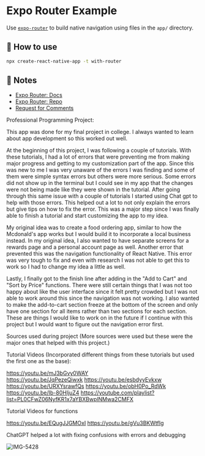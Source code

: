 # Expo Router Example

Use [`expo-router`](https://expo.github.io/router) to build native navigation using files in the `app/` directory.

## 🚀 How to use

```sh
npx create-react-native-app -t with-router
```

## 📝 Notes

- [Expo Router: Docs](https://expo.github.io/router)
- [Expo Router: Repo](https://github.com/expo/router)
- [Request for Comments](https://github.com/expo/router/discussions/1)


Professional Programming Project:

This app was done for my final project in college. I always wanted to learn about app development so this worked out well. 

At the beginning of this project, I was following a couple of tutorials. With these tutorials, I had a lot of errors that were preventing me from making major progress and getting to my customization part of the app. Since this was new to me I was very unaware of the errors I was finding and some of them were simple syntax errors but others were more serious. Some errors did not show up in the terminal but I could see in my app that the changes were not being made like they were shown in the tutorial. After going through this same issue with a couple of tutorials I started using Chat gpt to help with those errors. This helped out a lot to not only explain the errors but give tips on how to fix the error. This was a major step since I was finally able to finish a tutorial and start customizing the app to my idea.

My original idea was to create a food ordering app, similar to how the Mcdonald's app works but I would build it to incorporate a local business instead. In my original idea, I also wanted to have separate screens for a rewards page and a personal account page as well. Another error that prevented this was the navigation functionality of React Native. This error was very tough to fix and even with research I was not able to get this to work so I had to change my idea a little as well. 

Lastly, I finally got to the finish line after adding in the "Add to Cart" and "Sort by Price" functions. There were still certain things that I was not too happy about like the user interface since it felt pretty crowded but I was not able to work around this since the navigation was not working. I also wanted to make the add-to-cart section freeze at the bottom of the screen and only have one section for all items rather than two sections for each section. These are things I would like to work on in the future if I continue with this project but I would want to figure out the navigation error first. 

Sources used during project (More sources were used but these were the major ones that helped with this project.)

Tutorial Videos (Incorporated different things from these tutorials but used the first one as the base):

https://youtu.be/mJ3bGvy0WAY  
https://youtu.be/JqPezeQiwxk
https://youtu.be/esbdyyEvkxw 
https://youtu.be/URXYsrawfQs
https://youtu.be/obH0Po_RdWk
https://youtu.be/Ib-80HIjuZ4
https://youtube.com/playlist?list=PL0CFwZ06NyfKR1x7aYBXBwplNMwa2CMFX


Tutorial Videos for functions

https://youtu.be/EQugJJGMOxI
https://youtu.be/gVu3BKWtfIg


ChatGPT helped a lot with fixing confusions with errors and debugging

![IMG-5428](https://user-images.githubusercontent.com/77558582/235992260-9debcf2f-f81b-49f8-a23e-f6269df0abdb.PNG)

